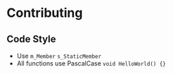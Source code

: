 # Contributing

## Code Style
- Use `m_Member` `s_StaticMember`
- All functions use PascalCase `void HelloWorld() {}`
